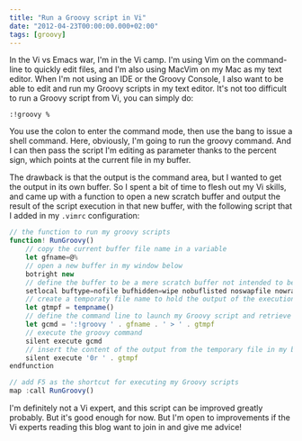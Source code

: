 ```yaml
---
title: "Run a Groovy script in Vi"
date: "2012-04-23T00:00:00.000+02:00"
tags: [groovy]
---
```


In the Vi vs Emacs war, I'm in the Vi camp. I'm using Vim on the command-line to quickly edit files, and I'm also using MacVim on my Mac as my text editor. When I'm not using an IDE or the Groovy Console, I also want to be able to edit and run my Groovy scripts in my text editor. It's not too difficult to run a Groovy script from Vi, you can simply do:

```vi
:!groovy %
```

You use the colon to enter the command mode, then use the bang to issue a shell command. Here, obviously, I'm going to run the groovy command. And I can then pass the script I'm editing as parameter thanks to the percent sign, which points at the current file in my buffer.  

The drawback is that the output is the command area, but I wanted to get the output in its own buffer. So I spent a bit of time to flesh out my Vi skills, and came up with a function to open a new scratch buffer and output the result of the script execution in that new buffer, with the following script that I added in my `.vimrc` configuration:

```javascript
// the function to run my groovy scripts 
function! RunGroovy() 
    // copy the current buffer file name in a variable 
    let gfname=@% 
    // open a new buffer in my window below 
    botright new 
    // define the buffer to be a mere scratch buffer not intended to be edited or saved 
    setlocal buftype=nofile bufhidden=wipe nobuflisted noswapfile nowrap 
    // create a temporaty file name to hold the output of the execution of my Groovy script 
    let gtmpf = tempname() 
    // define the command line to launch my Groovy script and retrieve its output in the temporary file 
    let gcmd = ':!groovy ' . gfname . ' > ' . gtmpf 
    // execute the groovy command 
    silent execute gcmd 
    // insert the content of the output from the temporary file in my buffer 
    silent execute '0r ' . gtmpf
endfunction   

// add F5 as the shortcut for executing my Groovy scripts 
map :call RunGroovy()
```

I'm definitely not a Vi expert, and this script can be improved greatly probably. But it's good enough for now. But I'm open to improvements if the Vi experts reading this blog want to join in and give me advice!